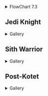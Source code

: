 <details><summary>FlowChart 7.3</summary>
<img src="img/flowchart.png" />
</details>

## Jedi Knight
<details><summary>Gallery</summary>
<ul>
<li><a href="https://bikuluki.github.io/swtor.knight.0.prologue.1.tython">swtor.knight.0.prologue.1.tython</a></li>
<li><a href="https://bikuluki.github.io/swtor.knight.0.prologue.2.fleet">swtor.knight.0.prologue.2.fleet</a></li>
<li><a href="https://bikuluki.github.io/swtor.knight.0.prologue.3.coruscant">swtor.knight.0.prologue.3.coruscant</a></li>
<li><a href="https://bikuluki.github.io/swtor.knight.1.1.ord.mantell">swtor.knight.1.1.ord.mantell</a></li>
<li><a href="https://bikuluki.github.io/swtor.knight.1.2.taris">swtor.knight.1.2.taris</a></li>
<li><a href="https://bikuluki.github.io/swtor.knight.1.3.nar.shaddaa">swtor.knight.1.3.nar.shaddaa</a></li>
<li><a href="https://bikuluki.github.io/swtor.knight.1.4.abandonded.mining.facility.and.tython">swtor.knight.1.4.abandonded.mining.facility.and.tython</a></li>
<li><a href="https://bikuluki.github.io/swtor.knight.1.5.alderaan">swtor.knight.1.5.alderaan</a></li>
<li><a href="https://bikuluki.github.io/swtor.knight.1.6.tatooine">swtor.knight.1.6.tatooine</a></li>
<li><a href="https://bikuluki.github.io/swtor.knight.1.7.uphrades">swtor.knight.1.7.uphrades</a></li>
<li><a href="https://bikuluki.github.io/swtor.knight.1.8.opressor.and.tython">swtor.knight.1.8.opressor.and.tython</a></li>
<li><a href="https://bikuluki.github.io/swtor.knight.2.1.balmorra">swtor.knight.2.1.balmorra</a></li>
<li><a href="https://bikuluki.github.io/swtor.knight.2.2.quesh">swtor.knight.2.2.quesh</a></li>
<li><a href="https://bikuluki.github.io/swtor.knight.2.3.hoth">swtor.knight.2.3.hoth</a></li>
<li><a href="https://bikuluki.github.io/swtor.knight.2.4.fp.jedi.prisoner.taral.v.maelstrom.prison">swtor.knight.2.4.fp.jedi.prisoner.taral.v.maelstrom.prison</a></li>
<li><a href="https://bikuluki.github.io/swtor.knight.2.5.emperor.fortress">swtor.knight.2.5.emperor.fortress</a></li>
<li><a href="https://bikuluki.github.io/swtor.knight.3.1.belsavis">swtor.knight.3.1.belsavis</a></li>
<li><a href="https://bikuluki.github.io/swtor.knight.3.2.korriban.flame">swtor.knight.3.2.korriban.flame</a></li>
<li><a href="https://bikuluki.github.io/swtor.knight.3.3.voss">swtor.knight.3.3.voss</a></li>
<li><a href="https://bikuluki.github.io/swtor.knight.3.4.corellia">swtor.knight.3.4.corellia</a></li>
<li><a href="https://bikuluki.github.io/swtor.knight.3.5.dromund.kaas">swtor.knight.3.5.dromund.kaas</a></li>
</ul>
</details>

## Sith Warrior 
<details><summary>Gallery</summary><ul>
<li><a href="https://bikuluki.github.io/swtor.warrior.0.1.korriban">swtor.warrior.0.1.korriban</a></li>
<li><a href="https://bikuluki.github.io/swtor.warrior.0.2.black.talon">swtor.warrior.0.2.black.talon</a></li>
<li><a href="https://bikuluki.github.io/swtor.warrior.0.3.dromund.kaas.n.vette.n.hk">swtor.warrior.0.3.dromund.kaas.n.vette.n.hk</a></li>
<li><a href="https://bikuluki.github.io/swtor.warrior.1.1.balmorra">swtor.warrior.1.1.balmorra</a></li>
<li><a href="https://bikuluki.github.io/swtor.warrior.1.2.nar.shaddaa">swtor.warrior.1.2.nar.shaddaa</a></li>
<li><a href="https://bikuluki.github.io/swtor.warrior.1.3.orbital.station">swtor.warrior.1.3.orbital.station</a></li>
<li><a href="https://bikuluki.github.io/swtor.warrior.1.4.alderaan">swtor.warrior.1.4.alderaan</a></li>
<li><a href="https://bikuluki.github.io/swtor.warrior.1.5.tatooine">swtor.warrior.1.5.tatooine</a></li>
<li><a href="https://bikuluki.github.io/swtor.warrior.1.6.jaessa.ship">swtor.warrior.1.6.jaessa.ship</a></li>
<li><a href="https://bikuluki.github.io/swtor.warrior.1.7.hutta">swtor.warrior.1.7.hutta</a></li>
<li><a href="https://bikuluki.github.io/swtor.warrior.2.0.plan.zero">swtor.warrior.2.0.plan.zero</a></li>
<li><a href="https://bikuluki.github.io/swtor.warrior.2.1.taris">swtor.warrior.2.1.taris</a></li>
<li><a href="https://bikuluki.github.io/swtor.warrior.2.2.darth.vengean.flagship">swtor.warrior.2.2.darth.vengean.flagship</a></li>
<li><a href="https://bikuluki.github.io/swtor.warrior.2.3.hoth">swtor.warrior.2.3.hoth</a></li>
<li><a href="https://bikuluki.github.io/swtor.warrior.2.4.dromund.kaas">swtor.warrior.2.4.dromund.kaas</a></li>
<li><a href="https://bikuluki.github.io/swtor.warrior.3.1.quesh">swtor.warrior.3.1.quesh</a></li>
<li><a href="https://bikuluki.github.io/swtor.warrior.3.2.belsavis">swtor.warrior.3.2.belsavis</a></li>
<li><a href="https://bikuluki.github.io/swtor.warrior.3.3.hoth">swtor.warrior.3.3.hoth</a></li>
<li><a href="https://bikuluki.github.io/swtor.warrior.3.4.voss">swtor.warrior.3.4.voss</a></li>
<li><a href="https://bikuluki.github.io/swtor.warrior.3.5.corellia">swtor.warrior.3.5.corellia</a></li>
<li><a href="https://bikuluki.github.io/swtor.warrior.3.6.korriban">swtor.warrior.3.6.korriban</a></li>
</ul></details>

## Post-Kotet
<details><summary>Gallery</summary><ul>
<li><a href="https://bikuluki.github.io/swtor.post.kotet">swtor.post.kotet</a></li>
</ul></details>

